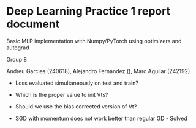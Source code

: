 # Deep Learning Practice 1 report document

Basic MLP implementation with Numpy/PyTorch using optimizers and autograd

Group 8

Andreu Garcies (240618), Alejandro Fernández (), Marc Aguilar (242192)

* Loss evaluated simultaneously on test and train?

* Which is the proper value to init Vts?

* Should we use the bias corrected version of Vt?

* SGD with momentum does not work better than regular GD - Solved